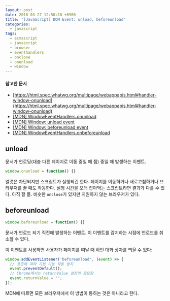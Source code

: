 ```yaml
---
layout: post
date: 2018-03-27 12:50:10 +0900
title: '[JavaScript] DOM Event: unload, beforeunload'
categories:
  - javascript
tags:
  - ecmascript
  - javascript
  - browser
  - eventhandlers
  - onclose
  - onunload
  - window
---
```


#### 참고한 문서

- [https://html.spec.whatwg.org/multipage/webappapis.html#handler-window-onunload](https://html.spec.whatwg.org/multipage/webappapis.html#handler-window-onunload)
- [\[MDN\] WindowEventHandlers.onunload](https://developer.mozilla.org/en-US/docs/Web/API/WindowEventHandlers/onunload)
- [\[MDN\] Window: unload event](https://developer.mozilla.org/en-US/docs/Web/API/Window/unload_event)
- [\[MDN\] Window: beforeunload event](https://developer.mozilla.org/en-US/docs/Web/API/Window/beforeunload_event)
- [\[MDN\] WindowEventHandlers.onbeforeunload](https://developer.mozilla.org/en-US/docs/Web/API/WindowEventHandlers/onbeforeunload)

## unload

문서가 언로딩(대충 다른 페이지로 이동 중일 때 쯤) 중일 때 발생하는 이벤트.

```js
window.onunload = function() {}
```

얼럿은 차단되지만 스크립트가 실행되긴 한다. 페이지를 이동하거나 새로고침하거나 브라우저를 끌 때도 작동한다. 실행 시간을 오래 잡아먹는 스크립트라면 결과가 다를 수 있다. 아직 잘 몲.
비슷한 `onclose`가 있지만 지원하지 않는 브라우저가 있다.

## beforeunload

```js
window.beforeunload = function() {}
```

문서가 언로드 되기 직전에 발생하는 이벤트. 이 이벤트를 감지하는 시점에 언로드를 취소할 수 있다.

이 이벤트를 사용하면 사용자가 페이지를 떠날 때 확인 대화 상자를 띄울 수 있다:

```js
window.addEventListener('beforeunload', (event) => {
  // 표준에 따라 기본 기능 작동 방지
  event.preventDefault();
  // Chrome에서는 returnValue 설정이 필요함
  event.returnValue = '';
});
```

MDN에 따르면 모든 브라우저에서 이 방법이 통하는 것은 아니라고 한다.

